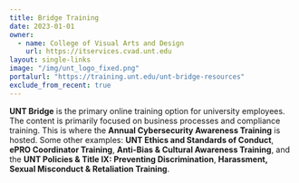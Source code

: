 ```yaml
---
title: Bridge Training
date: 2023-01-01
owner:
  - name: College of Visual Arts and Design
    url: https://itservices.cvad.unt.edu
layout: single-links
image: "/img/unt_logo_fixed.png"
portalurl: "https://training.unt.edu/unt-bridge-resources"
exclude_from_recent: true
---
```

<b>UNT Bridge</b> is the primary online training option for university employees. The content is primarily focused on business processes and compliance training. This is where the <b>Annual Cybersecurity Awareness Training</b> is hosted. Some other examples: <b>UNT Ethics and Standards of Conduct</b>, <b>ePRO Coordinator Training</b>, <b>Anti-Bias & Cultural Awareness Training</b>, and the <b>UNT Policies & Title IX: Preventing Discrimination</b>, <b>Harassment, Sexual Misconduct & Retaliation Training</b>.